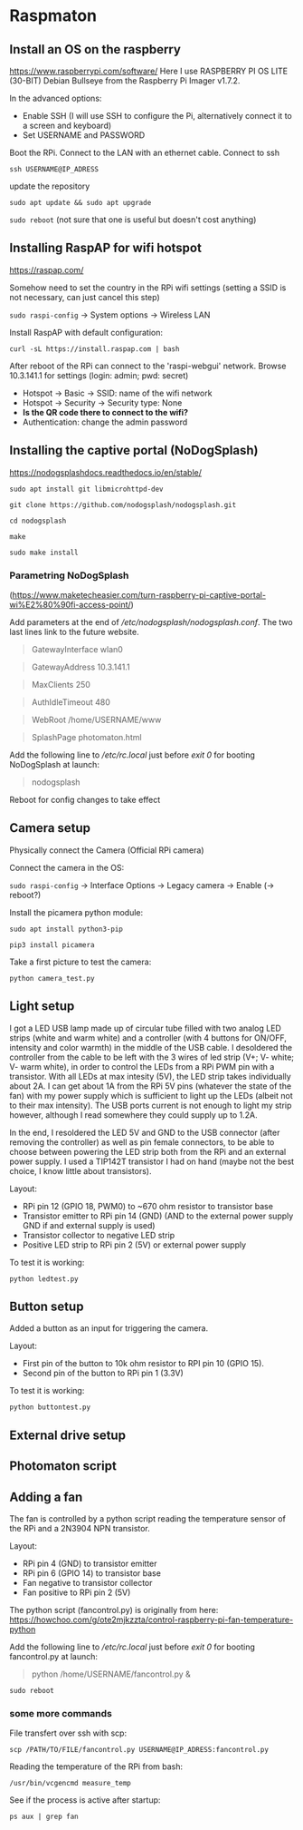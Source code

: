 # Raspmaton
## Install an OS on the raspberry
https://www.raspberrypi.com/software/
Here I use RASPBERRY PI OS LITE (30-BIT) Debian Bullseye from the Raspberry Pi Imager v1.7.2.

In the advanced options:

- Enable SSH (I will use SSH to configure the Pi, alternatively connect it to a screen and keyboard)
- Set USERNAME and PASSWORD

Boot the RPi. Connect to the LAN with an ethernet cable. Connect to ssh

`ssh USERNAME@IP_ADRESS`

update the repository

`sudo apt update && sudo apt upgrade`

`sudo reboot` (not sure that one is useful but doesn't cost anything)

## Installing RaspAP for wifi hotspot

https://raspap.com/

Somehow need to set the country in the RPi wifi settings (setting a SSID is not necessary, can just cancel this step)

`sudo raspi-config` -> System options -> Wireless LAN

Install RaspAP with default configuration:

`curl -sL https://install.raspap.com | bash`

After reboot of the RPi can connect to the 'raspi-webgui' network.
Browse 10.3.141.1 for settings (login: admin; pwd: secret)

- Hotspot -> Basic -> SSID: name of the wifi network
- Hotspot -> Security -> Security type: None
- **Is the QR code there to connect to the wifi?**
- Authentication: change the admin password

## Installing the captive portal (NoDogSplash)

https://nodogsplashdocs.readthedocs.io/en/stable/

`sudo apt install git libmicrohttpd-dev`

`git clone https://github.com/nodogsplash/nodogsplash.git`

`cd nodogsplash`

`make`

`sudo make install`

### Parametring NoDogSplash
(https://www.maketecheasier.com/turn-raspberry-pi-captive-portal-wi%E2%80%90fi-access-point/)

Add parameters at the end of */etc/nodogsplash/nodogsplash.conf*. The two last lines link to the future website.

> GatewayInterface wlan0

> GatewayAddress 10.3.141.1

> MaxClients 250

> AuthIdleTimeout 480

> WebRoot /home/USERNAME/www

> SplashPage photomaton.html


Add the following line to */etc/rc.local* just before *exit 0* for booting NoDogSplash at launch:

> nodogsplash

Reboot for config changes to take effect

## Camera setup

Physically connect the Camera (Official RPi camera)

Connect the camera in the OS:

`sudo raspi-config` -> Interface Options -> Legacy camera -> Enable (-> reboot?)

Install the picamera python module:

`sudo apt install python3-pip`

`pip3 install picamera`

Take a first picture to test the camera:

`python camera_test.py`

## Light setup

I got a LED USB lamp made up of circular tube filled with two analog LED strips (white and warm white) and a controller (with 4 buttons for ON/OFF, intensity and color warmth) in the middle of the USB cable. I desoldered the controller from the cable to be left with the 3 wires of led strip (V+; V- white; V- warm white), in order to control the LEDs from a RPi PWM pin with a transistor. With all LEDs at max intesity (5V), the LED strip takes individually about 2A. I can get about 1A from the RPi 5V pins (whatever the state of the fan) with my power supply which is sufficient to light up the LEDs (albeit not to their max intensity). The USB ports current is not enough to light my strip however, although I read somewhere they could supply up to 1.2A.

In the end, I resoldered the LED 5V and GND to the USB connector (after removing the controller) as well as pin female connectors, to be able to choose between powering the LED strip both from the RPi and an external power supply. I used a TIP142T transistor I had on hand (maybe not the best choice, I know little about transistors).

Layout:

- RPi pin 12 (GPIO 18, PWM0) to ~670 ohm resistor to transistor base
- Transistor emitter to RPi pin 14 (GND) (AND to the external power supply GND if and external supply is used)
- Transistor collector to negative LED strip
- Positive LED strip to RPi pin 2 (5V) or external power supply

To test it is working:

`python ledtest.py`

## Button setup

Added a button as an input for triggering the camera.

Layout:

- First pin of the button to 10k ohm resistor to RPI pin 10 (GPIO 15).
- Second pin of the button to RPi pin 1 (3.3V)

To test it is working:

`python buttontest.py`

## External drive setup

## Photomaton script

## Adding a fan

The fan is controlled by a python script reading the temperature sensor of the RPi and a 2N3904 NPN transistor.

Layout:

- RPi pin 4 (GND) to transistor emitter
- RPi pin 6 (GPIO 14) to transistor base
- Fan negative to transistor collector
- Fan positive to RPi pin 2 (5V)

The python script (fancontrol.py) is originally from here: https://howchoo.com/g/ote2mjkzzta/control-raspberry-pi-fan-temperature-python

Add the following line to */etc/rc.local* just before *exit 0* for booting fancontrol.py at launch:

> python /home/USERNAME/fancontrol.py &

`sudo reboot`

### some more commands

File transfert over ssh with scp:

`scp /PATH/TO/FILE/fancontrol.py USERNAME@IP_ADRESS:fancontrol.py`

Reading the temperature of the RPi from bash:

`/usr/bin/vcgencmd measure_temp`

See if the process is active after startup:

`ps aux | grep fan`
